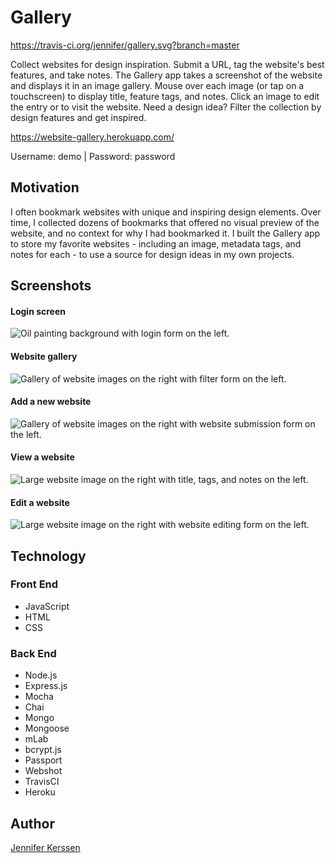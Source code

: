 # Gallery

https://travis-ci.org/jennifer/gallery.svg?branch=master

Collect websites for design inspiration. Submit a URL, tag the website's best features, and take notes. The Gallery app takes a screenshot of the website and displays it in an image gallery. Mouse over each image (or tap on a touchscreen) to display title, feature tags, and notes. Click an image to edit the entry or to visit the website. Need a design idea? Filter the collection by design features and get inspired.

https://website-gallery.herokuapp.com/

Username: demo | Password: password

## Motivation

I often bookmark websites with unique and inspiring design elements. Over time, I collected dozens of bookmarks that offered no visual preview of the website, and no context for why I had bookmarked it. I built the Gallery app to store my favorite websites - including an image, metadata tags, and notes for each - to use a source for design ideas in my own projects.

## Screenshots

#### Login screen
![Oil painting background with login form on the left.](https://i.imgur.com/ytTg9ZB.jpg)

#### Website gallery
![Gallery of website images on the right with filter form on the left.](https://i.imgur.com/sct6tEh.jpg)

#### Add a new website
![Gallery of website images on the right with website submission form on the left.](https://i.imgur.com/jXVUGE7.png)

#### View a website
![Large website image on the right with title, tags, and notes on the left.](https://i.imgur.com/w0t1czo.png)

#### Edit a website
![Large website image on the right with website editing form on the left.](https://i.imgur.com/28fvdoX.png)

## Technology

### Front End
* JavaScript
* HTML
* CSS

### Back End
* Node.js
* Express.js
* Mocha
* Chai
* Mongo
* Mongoose
* mLab
* bcrypt.js
* Passport
* Webshot
* TravisCI
* Heroku


## Author

[Jennifer Kerssen](https://github.com/jennifer)